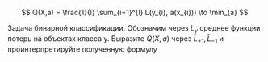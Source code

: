 $$
Q(X,a) = \frac{1}{l} \sum_{i=1}^{l} L(y_{i}, a(x_{i})) \to \min_{a}
$$

Задача бинарной классификации. Обозначим через $L_{y}$ среднее функции потерь на объектах класса y. Выразите $Q(X,a)$ через $\bar{L}_{+1}, \bar{L}_{-1}$ и проинтерпретируйте полученную формулу